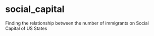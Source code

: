 # social_capital
Finding the relationship between the number of immigrants on Social Capital of US States
